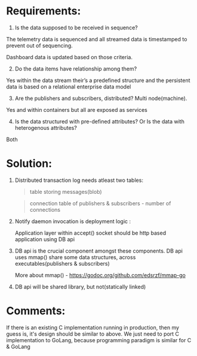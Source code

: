 
Requirements:
============


1) Is the data supposed to be received in sequence?

The telemetry data is sequenced and all streamed data is timestamped to prevent out of sequencing.

Dashboard data is updated based on those criteria.

 

2) Do the data items have relationship among them?

Yes within the data stream their’s a predefined structure and the persistent data is based on a relational enterprise data model

 

3) Are the publishers and subscribers, distributed? Multi node(machine).

Yes and within containers but all are exposed as services

 

4) Is the data structured with pre-defined attributes? Or Is the data with heterogenous attributes?

Both



Solution:
=========

1) Distributed transaction log needs atleast two tables:
     > table storing messages(blob)

     > connection table of publishers & subscribers - number of connections

2) Notify daemon invocation is deployment logic :

   Application layer within accept() socket should be http based application using DB api

3) DB api is the crucial component amongst these components. DB api uses mmap() share some data structures, across executables(publishers & subscribers)
   
	More about mmap() - https://godoc.org/github.com/edsrzf/mmap-go


4) DB api will be shared library, but not(statically linked)


Comments:
========

If there is an existing C implementation running in production, then my guess is, it's design should be similar to above. We just need to port C implementation to GoLang, because programming paradigm is similar for C & GoLang


